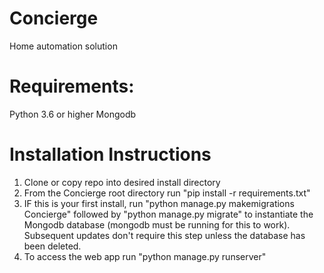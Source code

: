 # Concierge
Home automation solution

# Requirements:
Python 3.6 or higher
Mongodb


# Installation Instructions
1. Clone or copy repo into desired install directory
2. From the Concierge root directory run "pip install -r requirements.txt"
3. IF this is your first install, run "python manage.py makemigrations Concierge"
followed by "python manage.py migrate" to instantiate the Mongodb database
(mongodb must be running for this to work).  Subsequent updates don't require this
step unless the database has been deleted.
5. To access the web app run "python manage.py runserver"
